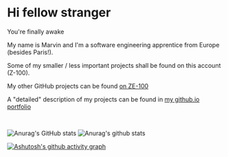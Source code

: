 # Hi fellow stranger
You're finally awake

My name is Marvin and I'm a software engineering apprentice from Europe (besides Paris!).

Some of my smaller / less important projects shall be found on this account (Z-100).

My other GitHub projects can be found [on ZE-100](https://github.com/ZE-100)

A "detailed" description of my projects can be found in [my github.io portfolio](https://z-100.github.io)

<br/>

![Anurag's GitHub stats](https://github-readme-stats.vercel.app/api/top-langs/?username=z-100&count_private=true&custom_title=My%20top%20%languages:&hide=Hack&layout=compact&theme=radical&langs_count=10)
![Anurag's github stats](https://github-readme-stats.vercel.app/api?username=z-100&count_private=true&include_all_commits=true&hide=stars&custom_title=Some%20of%20my%20GitHub%20stats:&theme=radical)

[![Ashutosh's github activity graph](https://activity-graph.herokuapp.com/graph?username=z-100&theme=tokyo-night&custom_title=Contribution%20Graph&radius=10)](https://github.com/ashutosh00710/github-readme-activity-graph)
